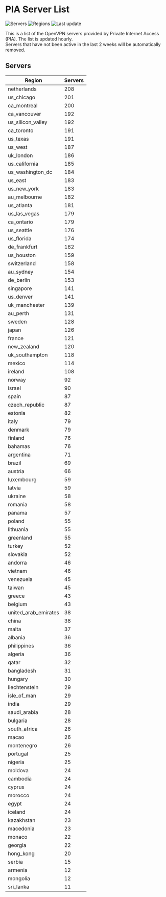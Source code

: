 # PIA Server List

![Servers](https://img.shields.io/badge/servers-8,400-blue)
![Regions](https://img.shields.io/badge/regions-97-blue)
![Last update](https://img.shields.io/badge/last_updated-Mon_Apr_29_13:03:16_UTC_2024-blue)

This is a list of the OpenVPN servers provided by Private Internet Access (PIA). The list is updated hourly. </br>
Servers that have not been active in the last 2 weeks will be automatically removed.

## Servers
| Region               | Servers |
|----------------------|---------|
| netherlands | 208 |
| us_chicago | 201 |
| ca_montreal | 200 |
| ca_vancouver | 192 |
| us_silicon_valley | 192 |
| ca_toronto | 191 |
| us_texas | 191 |
| us_west | 187 |
| uk_london | 186 |
| us_california | 185 |
| us_washington_dc | 184 |
| us_east | 183 |
| us_new_york | 183 |
| au_melbourne | 182 |
| us_atlanta | 181 |
| us_las_vegas | 179 |
| ca_ontario | 179 |
| us_seattle | 176 |
| us_florida | 174 |
| de_frankfurt | 162 |
| us_houston | 159 |
| switzerland | 158 |
| au_sydney | 154 |
| de_berlin | 153 |
| singapore | 141 |
| us_denver | 141 |
| uk_manchester | 139 |
| au_perth | 131 |
| sweden | 128 |
| japan | 126 |
| france | 121 |
| new_zealand | 120 |
| uk_southampton | 118 |
| mexico | 114 |
| ireland | 108 |
| norway | 92 |
| israel | 90 |
| spain | 87 |
| czech_republic | 87 |
| estonia | 82 |
| italy | 79 |
| denmark | 79 |
| finland | 76 |
| bahamas | 76 |
| argentina | 71 |
| brazil | 69 |
| austria | 66 |
| luxembourg | 59 |
| latvia | 59 |
| ukraine | 58 |
| romania | 58 |
| panama | 57 |
| poland | 55 |
| lithuania | 55 |
| greenland | 55 |
| turkey | 52 |
| slovakia | 52 |
| andorra | 46 |
| vietnam | 46 |
| venezuela | 45 |
| taiwan | 45 |
| greece | 43 |
| belgium | 43 |
| united_arab_emirates | 38 |
| china | 38 |
| malta | 37 |
| albania | 36 |
| philippines | 36 |
| algeria | 36 |
| qatar | 32 |
| bangladesh | 31 |
| hungary | 30 |
| liechtenstein | 29 |
| isle_of_man | 29 |
| india | 29 |
| saudi_arabia | 28 |
| bulgaria | 28 |
| south_africa | 28 |
| macao | 26 |
| montenegro | 26 |
| portugal | 25 |
| nigeria | 25 |
| moldova | 24 |
| cambodia | 24 |
| cyprus | 24 |
| morocco | 24 |
| egypt | 24 |
| iceland | 24 |
| kazakhstan | 23 |
| macedonia | 23 |
| monaco | 22 |
| georgia | 22 |
| hong_kong | 20 |
| serbia | 15 |
| armenia | 12 |
| mongolia | 12 |
| sri_lanka | 11 |